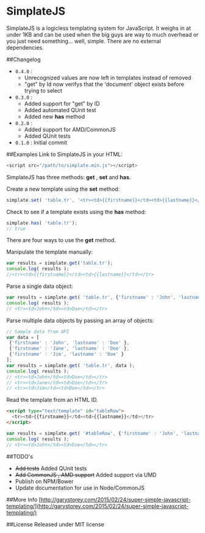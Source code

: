 # SimplateJS
SimplateJS is a logicless templating system for JavaScript.  It weighs in at under 1KB and can be used when the big guys are way to much overhead or you just need something... well, simple. There are no external dependencies.

##Changelog
* ``0.4.0`` :
    * Unrecognized values are now left in templates instead of removed
    * "get" by Id now verifys that the 'document' object exists before trying to select
* ``0.3.0`` :
    * Added support for "get" by ID
    * Added automated QUnit test
    * Added new **has** method
* ``0.2.0`` : 
    * Added support for AMD/CommonJS
    * Added QUnit tests
* ``0.1.0`` :  Initial commit

##Examples
Link to SimplateJS in your HTML:

```javascript
<script src="/path/to/simplate.min.js"></script>
```

SimplateJS has three methods: **get** , **set** and **has**.

Create a new template using the **set** method:

```javascript
simplate.set( 'table.tr', '<tr><td>{{firstname}}</td><td>{{lastname}}</td></tr>' );
```
Check to see if a template exists using the **has** method:

```javascript
simplate.has( 'table.tr');
// true
```

There are four ways to use the **get** method.

Manipulate the template manually:

```javascript
var results = simplate.get('table.tr');
console.log( results );
//<tr><td>{{firstname}}</td><td>{{lastname}}</td></tr>
```
Parse a single data object:

```javascript
var results = simplate.get( 'table.tr', {'firstname' : 'John', 'lastname' : 'Doe' } );
console.log( results );
// <tr><td>John</td><td>Doe</td></tr>
```
Parse multiple data objects by passing an array of objects:

```javascript
// Sample data from API
var data = [
 {'firstname' : 'John', 'lastname' : 'Doe' },
 {'firstname' : 'Jane', 'lastname' : 'Doe' },
 {'firstname' : 'Jim', 'lastname' : 'Doe' }
];
var results = simplate.get( 'table.tr', data );
console.log( results );
// <tr><td>John</td><td>Doe</td></tr>
// <tr><td>Jane</td><td>Doe</td></tr>
// <tr><td>Jim</td><td>Doe</td></tr>
```

Read the template from an HTML ID.
```html
<script type="text/template" id="tableRow">
  <tr><td>{{firstname}}</td><td>{{lastname}}</td></tr>
</script>
```
```javascript
var results = simplate.get( '#tableRow', {'firstname' : 'John', 'lastname' : 'Doe' } );
console.log( results );
// <tr><td>John</td><td>Doe</td></tr>
```

##TODO's
 * ~~Add tests~~ Added QUnit tests
 * ~~Add CommonJS , AMD support~~  Added support via UMD
 * Publish on NPM/Bower
 * Update documentation for use in Node/CommonJS

##More Info
[http://garystorey.com/2015/02/24/super-simple-javascript-templating/](http://garystorey.com/2015/02/24/super-simple-javascript-templating/)

##License
Released under MIT license
